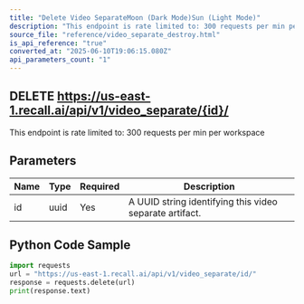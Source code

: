 ```yaml
---
title: "Delete Video SeparateMoon (Dark Mode)Sun (Light Mode)"
description: "This endpoint is rate limited to: 300 requests per min per workspace"
source_file: "reference/video_separate_destroy.html"
is_api_reference: "true"
converted_at: "2025-06-10T19:06:15.080Z"
api_parameters_count: "1"
---
```

## DELETE https://us-east-1.recall.ai/api/v1/video_separate/{id}/

This endpoint is rate limited to: 300 requests per min per workspace

## Parameters

| Name | Type | Required | Description |
| --- | --- | --- | --- |
| id | uuid | Yes | A UUID string identifying this video separate artifact. |

## Python Code Sample

```python
import requests
url = "https://us-east-1.recall.ai/api/v1/video_separate/id/"
response = requests.delete(url)
print(response.text)
```
